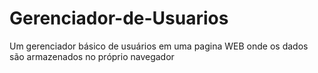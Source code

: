 # Gerenciador-de-Usuarios
Um gerenciador básico de usuários em uma pagina WEB onde os dados são armazenados no próprio navegador
